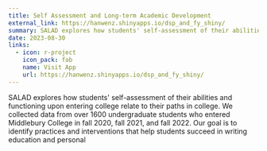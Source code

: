 ```yaml
---
title: Self Assessment and Long-term Academic Development
external_link: https://hanwenz.shinyapps.io/dsp_and_fy_shiny/
summary: SALAD explores how students' self-assessment of their abilities and functioning upon entering college relate to their paths in college. We collected data from over 1600 undergraduate students who entered Middlebury College in fall 2020, fall 2021, and fall 2022. Our goal is to identify practices and interventions that help students succeed in writing education and personal development.
date: 2023-08-30
links:
  - icon: r-project
    icon_pack: fab
    name: Visit App
    url: https://hanwenz.shinyapps.io/dsp_and_fy_shiny/
---
```

SALAD explores how students' self-assessment of their abilities and functioning upon entering college relate to their paths in college. We collected data from over 1600 undergraduate students who entered Middlebury College in fall 2020, fall 2021, and fall 2022. Our goal is to identify practices and interventions that help students succeed in writing education and personal 